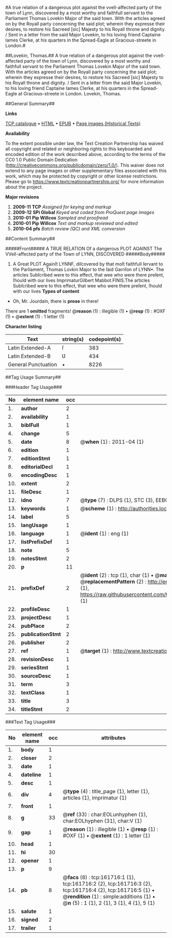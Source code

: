 #A true relation of a dangerous plot against the vvell-affected party of the town of Lynn, discovered by a most worthy and faithfull servant to the Parliament Thomas Lovekin Major of the said town. With the articles agreed on by the Royall party concerning the said plot; wherein they expresse their desires, to restore his Sacreed [sic] Majesty to his Royall throne and dignity. / Sent in a letter from the said Major Lovekin, to his loving friend Captaine Iames Clerke, at his quarters in the Spread-Eagle at Gracious-streete in London.#

##Lovekin, Thomas.##
A true relation of a dangerous plot against the vvell-affected party of the town of Lynn, discovered by a most worthy and faithfull servant to the Parliament Thomas Lovekin Major of the said town. With the articles agreed on by the Royall party concerning the said plot; wherein they expresse their desires, to restore his Sacreed [sic] Majesty to his Royall throne and dignity. / Sent in a letter from the said Major Lovekin, to his loving friend Captaine Iames Clerke, at his quarters in the Spread-Eagle at Gracious-streete in London.
Lovekin, Thomas.

##General Summary##

**Links**

[TCP catalogue](http://www.ota.ox.ac.uk/tcp/)  • 
[HTML](http://tei.it.ox.ac.uk/tcp/Texts-HTML/free/A95/A95141.html)  • 
[EPUB](http://tei.it.ox.ac.uk/tcp/Texts-EPUB/free/A95/A95141.epub) • 
[Page images (Historical Texts)](https://historicaltexts.jisc.ac.uk/eebo-99864200e)

**Availability**

To the extent possible under law, the Text Creation Partnership has waived all copyright and related or neighboring rights to this keyboarded and encoded edition of the work described above, according to the terms of the CC0 1.0 Public Domain Dedication (http://creativecommons.org/publicdomain/zero/1.0/). This waiver does not extend to any page images or other supplementary files associated with this work, which may be protected by copyright or other license restrictions. Please go to https://www.textcreationpartnership.org/ for more information about the project.

**Major revisions**

1. __2009-11__ __TCP__ *Assigned for keying and markup*
1. __2009-12__ __SPi Global__ *Keyed and coded from ProQuest page images*
1. __2010-01__ __Pip Willcox__ *Sampled and proofread*
1. __2010-01__ __Pip Willcox__ *Text and markup reviewed and edited*
1. __2010-04__ __pfs__ *Batch review (QC) and XML conversion*

##Content Summary##

#####Front#####
A TRUE RELATION Of a dangerous PLOT AGAINST The VVell-affected party of the Town of LYNN, DISCOVERED
#####Body#####

1. A Great PLOT Againſt LYNNF, diſcovered by that moſt faithfull ſervant to the Parliament, Thomas Lovkin Major to the ſaid Garriſon of LYNN•.
The articles Subſcribed were to this effect, that wee who were there preſent, ſhould with our lives ImprimaturGilbert Mabbot.FINIS.The articles Subſcribed were to this effect, that wee who were there preſent, ſhould with our lives 
**Types of content**

  * Oh, Mr. Jourdain, there is **prose** in there!

There are 1 **omitted** fragments! 
 @__reason__ (1) : illegible (1)  •  @__resp__ (1) : #OXF (1)  •  @__extent__ (1) : 1 letter (1)

**Character listing**


|Text|string(s)|codepoint(s)|
|---|---|---|
|Latin Extended-A|ſ|383|
|Latin Extended-B|Ʋ|434|
|General Punctuation|•|8226|

##Tag Usage Summary##

###Header Tag Usage###

|No|element name|occ|attributes|
|---|---|---|---|
|1.|__author__|2||
|2.|__availability__|1||
|3.|__biblFull__|1||
|4.|__change__|5||
|5.|__date__|8| @__when__ (1) : 2011-04 (1)|
|6.|__edition__|1||
|7.|__editionStmt__|1||
|8.|__editorialDecl__|1||
|9.|__encodingDesc__|1||
|10.|__extent__|2||
|11.|__fileDesc__|1||
|12.|__idno__|7| @__type__ (7) : DLPS (1), STC (3), EEBO-CITATION (1), PROQUEST (1), VID (1)|
|13.|__keywords__|1| @__scheme__ (1) : http://authorities.loc.gov/ (1)|
|14.|__label__|5||
|15.|__langUsage__|1||
|16.|__language__|1| @__ident__ (1) : eng (1)|
|17.|__listPrefixDef__|1||
|18.|__note__|5||
|19.|__notesStmt__|2||
|20.|__p__|11||
|21.|__prefixDef__|2| @__ident__ (2) : tcp (1), char (1)  •  @__matchPattern__ (2) : ([0-9\-]+):([0-9IVX]+) (1), (.+) (1)  •  @__replacementPattern__ (2) : http://eebo.chadwyck.com/downloadtiff?vid=$1&page=$2 (1), https://raw.githubusercontent.com/textcreationpartnership/Texts/master/tcpchars.xml#$1 (1)|
|22.|__profileDesc__|1||
|23.|__projectDesc__|1||
|24.|__pubPlace__|2||
|25.|__publicationStmt__|2||
|26.|__publisher__|2||
|27.|__ref__|1| @__target__ (1) : http://www.textcreationpartnership.org/docs/. (1)|
|28.|__revisionDesc__|1||
|29.|__seriesStmt__|1||
|30.|__sourceDesc__|1||
|31.|__term__|3||
|32.|__textClass__|1||
|33.|__title__|3||
|34.|__titleStmt__|2||


###Text Tag Usage###

|No|element name|occ|attributes|
|---|---|---|---|
|1.|__body__|1||
|2.|__closer__|2||
|3.|__date__|1||
|4.|__dateline__|1||
|5.|__desc__|1||
|6.|__div__|4| @__type__ (4) : title_page (1), letter (1), articles (1), imprimatur (1)|
|7.|__front__|1||
|8.|__g__|33| @__ref__ (33) : char:EOLunhyphen (1), char:EOLhyphen (31), char:V (1)|
|9.|__gap__|1| @__reason__ (1) : illegible (1)  •  @__resp__ (1) : #OXF (1)  •  @__extent__ (1) : 1 letter (1)|
|10.|__head__|1||
|11.|__hi__|30||
|12.|__opener__|1||
|13.|__p__|9||
|14.|__pb__|8| @__facs__ (8) : tcp:161716:1 (1), tcp:161716:2 (2), tcp:161716:3 (2), tcp:161716:4 (2), tcp:161716:5 (1)  •  @__rendition__ (1) : simple:additions (1)  •  @__n__ (5) : 1 (1), 2 (1), 3 (1), 4 (1), 5 (1)|
|15.|__salute__|1||
|16.|__signed__|2||
|17.|__trailer__|1||
